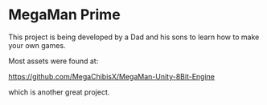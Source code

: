 # MegaMan Prime

This project is being developed by a Dad and his sons to learn how to make your own games.

Most assets were found at:

https://github.com/MegaChibisX/MegaMan-Unity-8Bit-Engine

which is another great project.